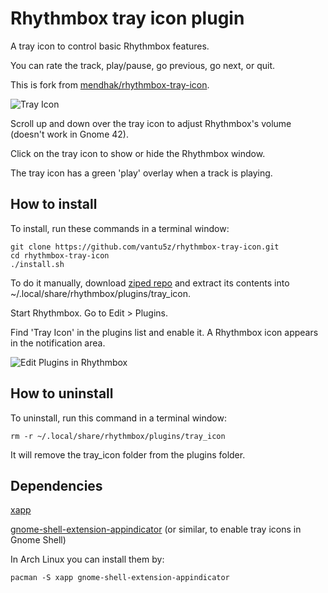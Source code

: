 Rhythmbox tray icon plugin
==========================

A tray icon to control basic Rhythmbox features.

You can rate the track, play/pause, go previous, go next, or quit.

This is fork from [mendhak/rhythmbox-tray-icon](https://github.com/mendhak/rhythmbox-tray-icon).

![Tray Icon](https://user-images.githubusercontent.com/8698003/163804315-da04932c-dd32-493a-85fd-c93b09df040c.png)

Scroll up and down over the tray icon to adjust Rhythmbox's volume (doesn't work in Gnome 42).

Click on the tray icon to show or hide the Rhythmbox window.

The tray icon has a green 'play' overlay when a track is playing.


How to install
-----------------

To install, run these commands in a terminal window:

    git clone https://github.com/vantu5z/rhythmbox-tray-icon.git
    cd rhythmbox-tray-icon
    ./install.sh

To do it manually, download [ziped repo](https://github.com/vantu5z/rhythmbox-tray-icon/archive/refs/heads/master.zip) and extract its contents into ~/.local/share/rhythmbox/plugins/tray_icon.

Start Rhythmbox.  Go to Edit > Plugins.

Find 'Tray Icon' in the plugins list and enable it.  A Rhythmbox icon appears in the notification area.

![Edit Plugins in Rhythmbox](http://farm6.staticflickr.com/5197/7219640336_a97b998f63_o.png)


How to uninstall
-----------------

To uninstall, run this command in a terminal window:

    rm -r ~/.local/share/rhythmbox/plugins/tray_icon

It will remove the tray_icon folder from the plugins folder.

Dependencies
----------------

[xapp](https://github.com/linuxmint/xapp)

[gnome-shell-extension-appindicator](https://github.com/ubuntu/gnome-shell-extension-appindicator) (or similar, to enable tray icons in Gnome Shell)

In Arch Linux you can install them by:

    pacman -S xapp gnome-shell-extension-appindicator
